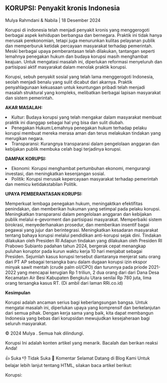 <h2>KORUPSI: Penyakit kronis Indonesia</h2>

Mulya Rahmdani & Nabila | 18 Desember 2024

Korupsi di indonesia telah menjadi penyakit kronis yang menggerogoti berbagai aspek kehidupan berbangsa dan bernegara. Praktik ini tidak hanya merusak perekonomian, tetapi juga menurunkan kulitas pelayanan publik dan memperburuk ketidak percayaan masyarakat terhadap pemerintah. Meski berbagai upaya pemberantasan telah dilakukan, tantangan seperti lemahnya penegakan hukum dan budaya korupsi masih menghambat keajuan. Untuk mengatasi masalah ini, diperlukan reformasi menyeluruh dan partisipasi aktif masyarakat dalam menolak praktik korupsi.

Korupsi, sebuh penyakit sosial yang telah lama menggerogoti Indonesia, seolah menjadi benalu yang sulit dicabut dari akarnya. Praktik penyahlagunaan kekuasaan untuk keuntungan pribadi telah menjadi masalah struktural yang kompleks, melibatkan berbagai lapisan masyarakat dan sistem pemerintah. 

****AKAR MASALAH:****

<Li>Kultur: Budaya korupsi yang telah mengakar dalam masyarakat membuat praktik ini dianggap sebagai hal yng bisa dan sulit diubah.</Li>

<Li>Penegakan Hukum:Lemahnya penegakan hukum terhadap pelaku korupsi membuat mereka merasa aman dan terus melakukan tindakan yang merugikan negara.</Li>

<Li>Transparansi: Kurangnya transparansi dalam pengelolaan anggaran dan kebijakan publik membuka celah bagi terjadinya korupsi.</Li>

****DAMPAK KORUPSI:****

<Li>Ekonomi:
Korupsi menghambat pertumbuhan ekonomi, mengurangi investasi, dan meningkatkan kesenjangan sosial.</Li>

<Li>Politik:
Korupsi merusak kepercayaan masyarakat terhadap pemerintah dan memicu ketidakstabilan Politik.</Li>

****UPAYA PEMBERANTASAN KORUPSI:****

Memperkuat lembaga penegakan hukum, meningaktkan efektifitas penindakan, dan memberikan hukuman yang setimpal pada pelaku korupsi.
Meningkatkan transparansi dalam pengelolaan anggaran dan kebijakan publik melalui e-gevorment dan partisipasi masyarakat.
Memperbaiki sistem birokrasi, menyederhanakan prosedur, dan memberikan insentif bagai pegawai yang jujur dan berintegrasi.
Meningkatkan kesadaran masyarakat tentang bahaya korupsi melalui pendidikan anti-korupsi sejak dini.
Tindakan dilakukan oleh Presiden RI
Adapun tindakan yang dilakukan oleh Presiden RI Prabowo Subianto padahan tahun 2024, bergerak cepat menangkap puluhan koruptor pada kurun waktu kerja 10 hari menjabat sebagai Presiden. Sejumlah kasus korupsi tersebut diantaranya menjerat satu orang dari PT AP sebagai tersangka baru dalam dugaan korupsi izin ekspor minyak sawit mentah (crude palm oil/CPO) dan turunnya pada priode 2021-2022 yang mencapai kerugian Rp 1 triliun, 2 dua orang dari dari Dana Desa Kecamatan Air Besi Kabupaten Bengkulu Utara senilai Rp 780 juta, lima orang tersangka kasus RT. (Di ambil dari laman RRi.co.id)

****Kesimpulan****

Korupsi adalah ancaman serius bagi keberlangsungan bangsa. Untuk mengatai masalah ini, diperlukan upaya yang komprensif dan berkelanjutan dari semua pihak. Dengan kerja sama yang baik, kita dapat membangun Indonesia yang bebas dari korupsidan mewujudkan kesejaheraan bagi seluruh masyarakat.

© 2024 Mulya . Semua hak dilindungi.

Korupsi
Ini adalah konten artikel yang menarik. Bacalah dan berikan reaksi Anda!

👍 Suka 👎 Tidak Suka 💬 Komentar
Selamat Datang di Blog Kami
Untuk belajar lebih lanjut tentang HTML, silakan baca artikel berikut:

Korupsi:
